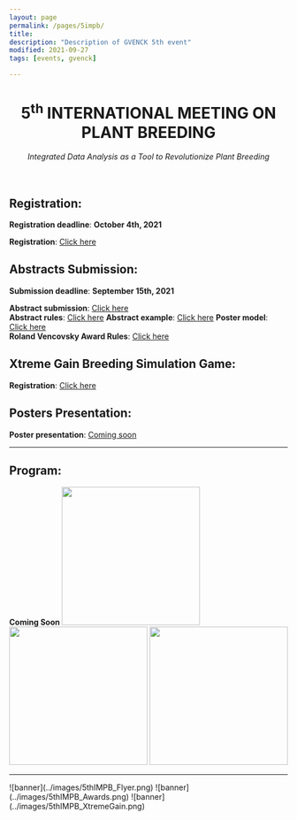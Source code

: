```yaml
---
layout: page
permalink: /pages/5impb/
title: 
description: "Description of GVENCK 5th event"
modified: 2021-09-27
tags: [events, gvenck]

---
```


<center><h1>5<sup>th</sup> INTERNATIONAL MEETING ON PLANT BREEDING</h1>
<i>Integrated Data Analysis as a Tool to Revolutionize Plant Breeding</i></center>
<br><br>

## Registration:
**Registration deadline**: **October 4th, 2021**  

**Registration**: [Click here](https://fealq.org.br/eventos/5th-international-meeting-on-plant-breeding-integrated-data-analysis-as-a-tool-to-revolutionize-plant-breeding/)  
  
## Abstracts Submission:
**Submission deadline**: **September 15th, 2021**

**Abstract submission**: [Click here](https://docs.google.com/forms/d/e/1FAIpQLSchpuIXosALDSOyvZUSJFCYW3TT_8xK2NLi8Itg6GI4Xhx2Tw/viewform)  
**Abstract rules**: [Click here](../files/Rules_for_abstract_submissions.docx)
**Abstract example**: [Click here](../files/ABSTRACT_EXAMPLE.docx)
**Poster model**: [Click here](../files/model-poster-2021.pptx)  
**Roland Vencovsky Award Rules**: [Click here](../files/Rules_Roland_Vencovsky_Award.docx)

## Xtreme Gain Breeding Simulation Game:
**Registration**: [Click here](https://docs.google.com/forms/d/e/1FAIpQLSehL5zqOekg4JQgImz_HXt7tZj7iFeFozo1Mrnek9g0PFp4Ww/viewform) 

## Posters Presentation:
**Poster presentation**: [Coming soon]()  
  
<center><hr></center>

## Program:
**Coming Soon**
<img src="../images/5thIMPB_Flyer.png" height="250"> <img src="../images/5thIMPB_Awards.png" height="250"> <img src="../images/5thIMPB_XtremeGain.png" height="250">

<center><hr></center>
![banner](../images/5thIMPB_Flyer.png)
![banner](../images/5thIMPB_Awards.png)
![banner](../images/5thIMPB_XtremeGain.png)